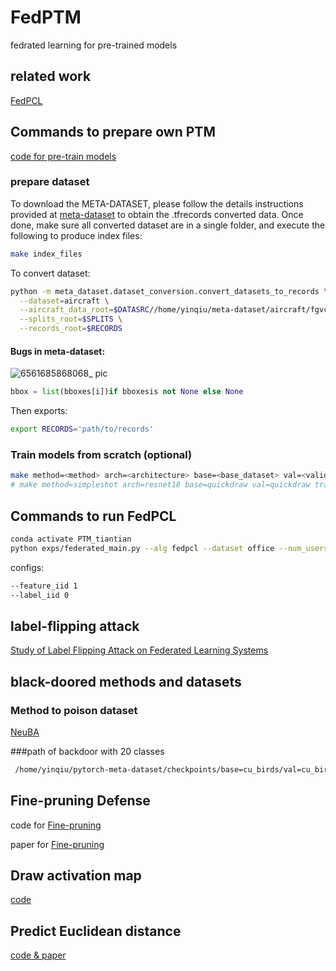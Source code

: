 # FedPTM
fedrated learning for pre-trained models

## related work
[FedPCL](https://arxiv.org/pdf/2209.10083.pdf)

## Commands to prepare own PTM
[code for pre-train models](https://github.com/mboudiaf/pytorch-meta-dataset/tree/master#13-download-pre-trained-models)

### prepare dataset
To download the META-DATASET, please follow the details instructions provided at [meta-dataset](https://github.com/google-research/meta-dataset/blob/main/doc/dataset_conversion.md#notes) to obtain the .tfrecords converted data. Once done, make sure all converted dataset are in a single folder, and execute the following to produce index files:
```bash
make index_files
```
To convert dataset:
```bash
python -m meta_dataset.dataset_conversion.convert_datasets_to_records \
  --dataset=aircraft \
  --aircraft_data_root=$DATASRC//home/yinqiu/meta-dataset/aircraft/fgvc-aircraft-2013b \
  --splits_root=$SPLITS \
  --records_root=$RECORDS
```
#### Bugs in meta-dataset:
![6561685868068_ pic](https://github.com/tianwen1209/FedPTM/assets/78245339/852f6baa-acd1-4a50-b645-b2095928cdff)
``` python
bbox = list(bboxes[i])if bboxesis not None else None
```


Then exports:
```bash
export RECORDS='path/to/records'
```

### Train models from scratch (optional)
```bash
make method=<method> arch=<architecture> base=<base_dataset> val=<validation_dataset> train
# make method=simpleshot arch=resnet18 base=quickdraw val=quickdraw train
```

## Commands to run FedPCL
```bash
conda activate PTM_tiantian
python exps/federated_main.py --alg fedpcl --dataset office --num_users 5 --rounds 100 --num_bb 1 --feature_iid 1 --label_iid 0 --alpha 1 >digit_fedpcl_fnli_1bb_5u.log
```

configs:
```bash
--feature_iid 1
--label_iid 0
```

## label-flipping attack
[Study of Label Flipping Attack on Federated Learning Systems](https://github.com/michaelTJC96/Label_Flipping_Attack)

## black-doored methods and datasets
### Method to poison dataset
[NeuBA](https://github.com/thunlp/NeuBA/tree/main)

###path of backdoor with 20 classes
```bash
 /home/yinqiu/pytorch-meta-dataset/checkpoints/base=cu_birds/val=cu_birds/arch=resnet18/method=standard/checkpoint.pth.tar
```

## Fine-pruning Defense
code for [Fine-pruning](https://github.com/kangliucn/Fine-pruning-defense)

paper for [Fine-pruning](https://arxiv.org/pdf/2011.01767.pdf)

## Draw activation map
[code](https://github.com/tirthajyoti/Deep-learning-with-Python/blob/master/Notebooks/Keract-activation.ipynb)
 
## Predict Euclidean distance
[code & paper](https://github.com/mdshihabullah/federated-predicted-euclidean-distance/blob/main/thesis_research_report.pdf)

